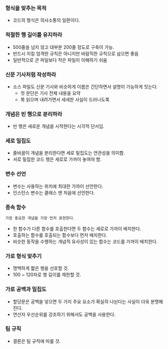 ### 형식을 맞추는 목적

- 코드의 형식은 의사소통의 일환이다.

### 적절한 행 길이를 유지하라

- 500줄을 넘지 않고 대부분 200줄 정도로 구축이 가능.
- 반드시 지킬 엄격한 규칙은 아니지만 바람직한 규칙으로 삼으면 좋음
- 일반적으로 큰 파일보다 작은 파일이 이해하기 쉬움

### 신문 기사처럼 작성하라

- 소스 파일도 신문 기사와 비슷하게 이름은 간단하면서 설명이 가능하게 짓는다.
    - 첫 문단은 기사 전체 내용을 요약
    - 쭉 읽으며 내려가면서 세세한 사실이 드러나도록

### 개념은 빈 행으로 분리하라

- 빈 행은 새로운 개념을 시작한다는 시각적 단서임.

### 세로 밀집도

- 줄바꿈이 개념을 분리한다면 세로 밀집도는 연관성을 의미함.
- 서로 밀접한 코드 행은 세로로 가까이 놓여야 함.

### 변수 선언

- 변수는 사용하는 위치에 최대한 가까이 선언한다.
- 인스턴스 변수는 클래스 맨 처음에 선언한다.

### 종속 함수

```java
가장 중요한 개념을 가장 먼저 표현한다.
```

- 한 함수가 다른 함수를 호출한다면 두 함수는 세로로 가까이 배치한다.
- 호출하는 함수를 호출되는 함수보다 먼저 배치한다.
- 비슷한 동작을 수행하는 개념적 유사성이 있는 함수는 코드를 가까이 배치한다.

### 가로 형식 맞추기

- 명백하게 짧은 행을 선호할 것.
- 100 ~ 120자로 행 길이를 제한할 것.

### 가로 공백과 밀집도

- 할당문은 공백을 넣으면 두 가지 주요 요소가 확실히 나뉜다는 사실이 더욱 분명해진다.
- 연산자 우선순위를 강조하기 위해서도 공백을 사용한다.

### 팀 규칙

- 결론은 팀 규칙에 따를 것.
